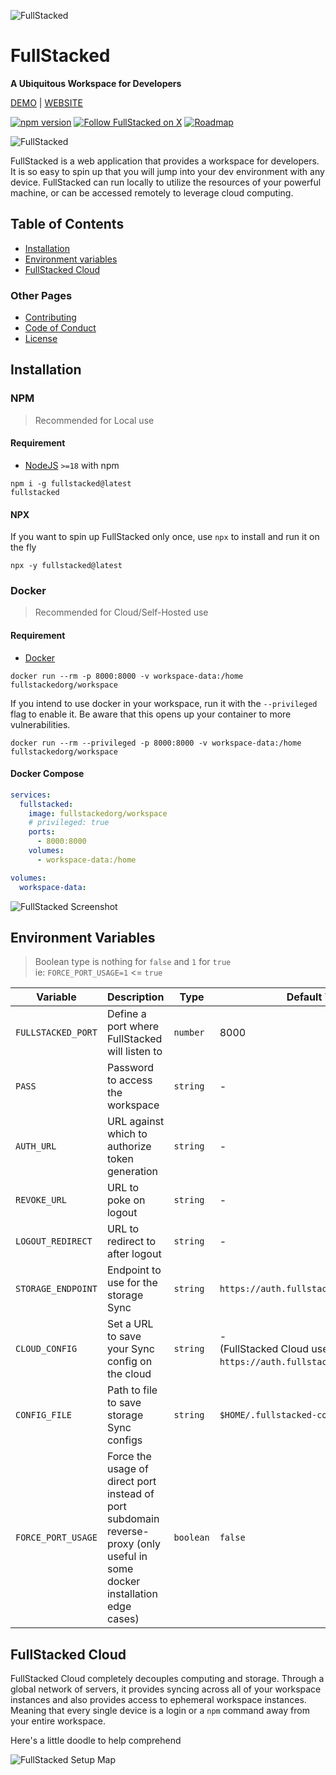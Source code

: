 ![FullStacked](https://files.fullstacked.org/app-icon-banner.jpg?v=3)

# FullStacked

**A Ubiquitous Workspace for Developers**

[DEMO](https://fullstacked.org/demo) | [WEBSITE](https://fullstacked.org)

[![npm version](https://img.shields.io/npm/v/fullstacked?logo=npm)](https://www.npmjs.com/package/fullstacked)
[![Follow FullStacked on X](https://img.shields.io/twitter/follow/get_fullstacked)](https://twitter.com/get_fullstacked)
[![Roadmap](https://img.shields.io/badge/Roadmap-ffffff?logo=notion&logoColor=black)](https://fullstacked.notion.site/fullstacked/FullStacked-Roadmap-ebfcb685b77446c7a7898c05b219215e)

![FullStacked](https://files.fullstacked.org/fullstacked-cloud.png)

FullStacked is a web application that provides a workspace for developers.
It is so easy to spin up that you will jump into your dev environment with any device.
FullStacked can run locally to utilize the resources of your powerful machine, 
or can be accessed remotely to leverage cloud computing.

## Table of Contents

* [Installation](#installation)
* [Environment variables](#environment-variables)
* [FullStacked Cloud](#fullstacked-cloud)

### Other Pages

* [Contributing](./CONTRIBUTING.md)
* [Code of Conduct](./CODE_OF_CONDUCT.md)
* [License](./LICENSE.md)

## Installation

### NPM
> Recommended for Local use

#### Requirement

* [NodeJS](https://nodejs.org/en) `>=18` with npm

```shell
npm i -g fullstacked@latest
fullstacked
```

#### NPX

If you want to spin up FullStacked only once, use `npx` to install and run it on the fly

```shell
npx -y fullstacked@latest
```

### Docker

> Recommended for Cloud/Self-Hosted use

#### Requirement

* [Docker](https://docs.docker.com/get-docker)

```shell
docker run --rm -p 8000:8000 -v workspace-data:/home fullstackedorg/workspace
```

If you intend to use docker in your workspace, run it with the `--privileged` flag to enable it.
Be aware that this opens up your container to more vulnerabilities.

```shell
docker run --rm --privileged -p 8000:8000 -v workspace-data:/home fullstackedorg/workspace
```

#### Docker Compose

```yaml
services:
  fullstacked:
    image: fullstackedorg/workspace
    # privileged: true
    ports:
      - 8000:8000
    volumes:
      - workspace-data:/home

volumes:
  workspace-data:
```

![FullStacked Screenshot](https://files.fullstacked.org/fullstacked-screenshot.png)

## Environment Variables

> Boolean type is nothing for `false` and `1` for `true`  
> ie: `FORCE_PORT_USAGE=1` <= `true`

| Variable | Description | Type | Default Value |
|---|---|---|---|
| `FULLSTACKED_PORT` | Define a port where FullStacked will listen to | `number` | 8000 |
| `PASS` | Password to access the workspace | `string` | - |
| `AUTH_URL` | URL against which to authorize token generation | `string` | - |
| `REVOKE_URL` | URL to poke on logout | `string` | - |
| `LOGOUT_REDIRECT` | URL to redirect to after logout | `string` | - |
| `STORAGE_ENDPOINT` | Endpoint to use for the storage Sync | `string` | `https://auth.fullstacked.cloud/storages` |
| `CLOUD_CONFIG` | Set a URL to save your Sync config on the cloud | `string` | -<br />(FullStacked Cloud uses `https://auth.fullstacked.cloud/config`) |
| `CONFIG_FILE` | Path to file to save storage Sync configs | `string` | `$HOME/.fullstacked-config` |
| `FORCE_PORT_USAGE` | Force the usage of direct port instead of port subdomain reverse-proxy (only useful in some docker installation edge cases) | `boolean` | `false` |

## FullStacked Cloud

FullStacked Cloud completely decouples computing and storage. 
Through a global network of servers, it provides syncing across all of your workspace instances and also provides access to ephemeral workspace instances. 
Meaning that every single device is a login or a `npm` command away from your entire workspace. 

Here's a little doodle to help comprehend

![FullStacked Setup Map](https://files.fullstacked.org/fullstacked-setup-map-white-bg.jpg)